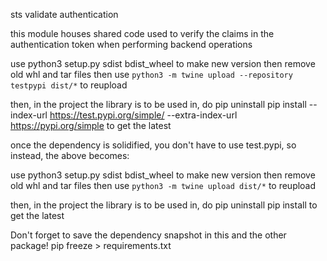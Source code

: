 sts validate authentication

this module houses shared code used to verify the claims in the authentication token
when performing backend operations


use python3 setup.py sdist bdist_wheel to make new version
then remove old whl and tar files
then use ```python3 -m twine upload --repository testpypi dist/*``` to reupload

then, in the project the library is to be used in, do
pip uninstall <name>
pip install --index-url https://test.pypi.org/simple/ --extra-index-url https://pypi.org/simple <name>
to get the latest

once the dependency is solidified, you don't have to use test.pypi, so instead, the above becomes:

use python3 setup.py sdist bdist_wheel to make new version
then remove old whl and tar files
then use ```python3 -m twine upload dist/*``` to reupload

then, in the project the library is to be used in, do
pip uninstall <name>
pip install <name>
to get the latest

Don't forget to save the dependency snapshot in this and the other package!
pip freeze > requirements.txt
